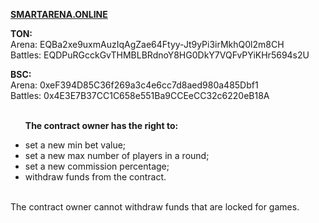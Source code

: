 <b><a href="https://smartarena.online" target="_blank">SMARTARENA.ONLINE</a></b>

<b>TON:</b><br>
Arena: EQBa2xe9uxmAuzIqAgZae64Ftyy-Jt9yPi3irMkhQ0l2m8CH
<br>
Battles: EQDPuRGcckGvTHMBLBRdnoY8HG0DkY7VQFvPYiKHr5694s2U

<b>BSC:</b><br>
Arena: 0xeF394D85C36f269a3c4e6cc7d8aed980a485Dbf1
<br>
Battles: 0x4E3E7B37CC1C658e551Ba9CCEeCC32c6220eB18A
<br><br><ul>
<b>The contract owner has the right to:</b>
<li> set a new min bet value;
<li> set a new max number of players in a round;
<li> set a new commission percentage;
<li> withdraw funds from the contract.</ul><br>
The contract owner cannot withdraw funds that are locked for games.
